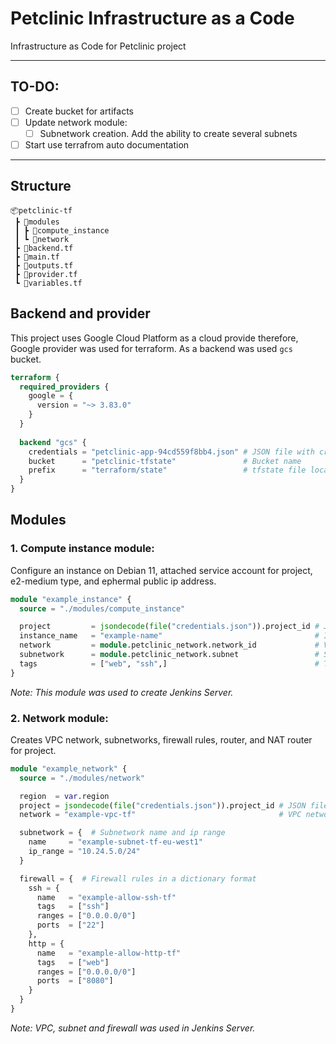 # Petclinic Infrastructure as a Code

Infrastructure as Code for Petclinic project

---

## TO-DO:
- [ ] Create bucket for artifacts
- [ ] Update network module:
  - [ ] Subnetwork creation. Add the ability to create several subnets
- [ ] Start use terrafrom auto documentation

---

## Structure
```
📦petclinic-tf
 ┣ 📂modules
 ┃ ┣ 📂compute_instance
 ┃ ┗ 📂network
 ┣ 📜backend.tf
 ┣ 📜main.tf
 ┣ 📜outputs.tf
 ┣ 📜provider.tf
 ┗ 📜variables.tf
```

## Backend and provider

This project uses Google Cloud Platform as a cloud provide therefore, Google provider was used for terraform. As a backend was used `gcs` bucket.
```terraform
terraform {
  required_providers {
    google = {
      version = "~> 3.83.0"
    }
  }
  
  backend "gcs" {
    credentials = "petclinic-app-94cd559f8bb4.json" # JSON file with credentials
    bucket      = "petclinic-tfstate"               # Bucket name
    prefix      = "terraform/state"                 # tfstate file location in GCS
  }
}
```

## Modules
### 1. Compute instance module:
  Configure an instance on Debian 11, attached service account for project, e2-medium type, and ephermal public ip address.
```terraform
module "example_instance" {
  source = "./modules/compute_instance"

  project         = jsondecode(file("credentials.json")).project_id # JSON file with credentials
  instance_name   = "example-name"                                  # Instance name
  network         = module.petclinic_network.network_id             # VPC network id
  subnetwork      = module.petclinic_network.subnet                 # Subnetwork name
  tags            = ["web", "ssh",]                                 # Tags fo firewall
}
```
  _Note: This module was used to create Jenkins Server._

### 2. Network module:
  Creates VPC network, subnetworks, firewall rules, router, and NAT router for project.
```terraform
module "example_network" {
  source = "./modules/network"

  region  = var.region
  project = jsondecode(file("credentials.json")).project_id # JSON file with credentials
  network = "example-vpc-tf"                                # VPC network name

  subnetwork = {  # Subnetwork name and ip range
    name     = "example-subnet-tf-eu-west1"
    ip_range = "10.24.5.0/24"
  }

  firewall = {  # Firewall rules in a dictionary format
    ssh = {
      name   = "example-allow-ssh-tf"
      tags   = ["ssh"]
      ranges = ["0.0.0.0/0"]
      ports  = ["22"]
    },
    http = {
      name   = "example-allow-http-tf"
      tags   = ["web"]
      ranges = ["0.0.0.0/0"]
      ports  = ["8080"]
    }
  }
}
```
  _Note: VPC, subnet and firewall was used in Jenkins Server._
